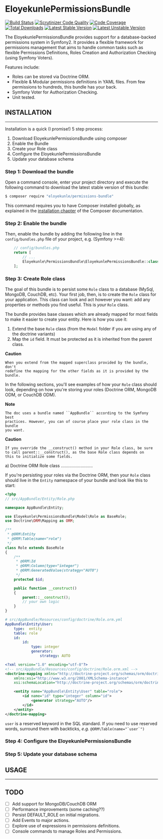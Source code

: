 EloyekunlePermissionsBundle
===========================


[![Build Status](https://travis-ci.org/eloyekunle/PermissionsBundle.svg?branch=master)](https://travis-ci.org/eloyekunle/PermissionsBundle)
[![Scrutinizer Code Quality](https://scrutinizer-ci.com/g/eloyekunle/PermissionsBundle/badges/quality-score.png?b=master)](https://scrutinizer-ci.com/g/eloyekunle/PermissionsBundle/?branch=master)
[![Code Coverage](https://scrutinizer-ci.com/g/eloyekunle/PermissionsBundle/badges/coverage.png?b=master)](https://scrutinizer-ci.com/g/eloyekunle/PermissionsBundle/?branch=master)
[![Total Downloads](https://poser.pugx.org/eloyekunle/permissions-bundle/downloads.svg)](https://packagist.org/packages/eloyekunle/permissions-bundle)
[![Latest Stable Version](https://poser.pugx.org/eloyekunle/permissions-bundle/v/stable.svg)](https://packagist.org/packages/eloyekunle/permissions-bundle)
[![Latest Unstable Version](https://poser.pugx.org/eloyekunle/permissions-bundle/v/unstable.png)](https://packagist.org/packages/eloyekunle/permissions-bundle)

The EloyekunlePermissionsBundle provides support for a database-backed permissions system in Symfony2.
It provides a flexible framework for permissions management that aims to handle common tasks such as flexible
Permissions Definitions, Roles Creation and Authorization Checking (using Symfony Voters).

Features include:

- Roles can be stored via Doctrine ORM.
- Flexible & Modular permissions definitions in YAML files. From few permissions to hundreds, this bundle has your back.
- Symfony Voter for Authorization Checking.
- Unit tested.

## INSTALLATION
---------------
Installation is a quick (I promise!) 5 step process:

1. Download EloyekunlePermissionsBundle using composer
2. Enable the Bundle
3. Create your Role class
4. Configure the EloyekunlePermissionsBundle
5. Update your database schema

### Step 1: Download the bundle

Open a command console, enter your project directory and execute the
following command to download the latest stable version of this bundle:

```bash
$ composer require "eloyekunle/permissions-bundle"
```

This command requires you to have Composer installed globally, as explained
in the [installation chapter](https://getcomposer.org/doc/00-intro.md) of the Composer documentation.

### Step 2: Enable the bundle

Then, enable the bundle by adding the following line in the ``config/bundles.php``
file of your project, e.g. (Symfony >=4):

```php
    // config/bundles.php
    return [
        // ...
        Eloyekunle\PermissionsBundle\EloyekunlePermissionsBundle::class => ['all' => true],
    ];
```

### Step 3: Create Role class

The goal of this bundle is to persist some ``Role`` class to a database (MySql,
MongoDB, CouchDB, etc). Your first job, then, is to create the ``Role`` class
for your application. This class can look and act however you want: add any
properties or methods you find useful. This is *your* ``Role`` class.

The bundle provides base classes which are already mapped for most fields
to make it easier to create your entity. Here is how you use it:

1. Extend the base ``Role`` class (from the ``Model`` folder if you are using
   any of the doctrine variants)
2. Map the ``id`` field. It must be protected as it is inherited from the parent class.

__Caution__

    When you extend from the mapped superclass provided by the bundle, don't
    redefine the mapping for the other fields as it is provided by the bundle.

In the following sections, you'll see examples of how your ``Role`` class should
look, depending on how you're storing your roles (Doctrine ORM, MongoDB ODM,
or CouchDB ODM).

__Note__

    The doc uses a bundle named ``AppBundle`` according to the Symfony best
    practices. However, you can of course place your role class in the bundle
    you want.

__Caution__

    If you override the __construct() method in your Role class, be sure
    to call parent::__construct(), as the base Role class depends on
    this to initialize some fields.

a) Doctrine ORM Role class
..........................

If you're persisting your roles via the Doctrine ORM, then your ``Role`` class
should live in the ``Entity`` namespace of your bundle and look like this to
start:

```php
<?php
// src/AppBundle/Entity/Role.php

namespace AppBundle\Entity;

use Eloyekunle\PermissionsBundle\Model\Role as BaseRole;
use Doctrine\ORM\Mapping as ORM;

/**
 * @ORM\Entity
 * @ORM\Table(name="role")
 */
class Role extends BaseRole
{
    /**
     * @ORM\Id
     * @ORM\Column(type="integer")
     * @ORM\GeneratedValue(strategy="AUTO")
     */
    protected $id;

    public function __construct()
    {
        parent::__construct();
        // your own logic
    }
}
```

```yaml
# src/AppBundle/Resources/config/doctrine/Role.orm.yml
AppBundle\Entity\User:
    type:  entity
    table: role
    id:
        id:
            type: integer
            generator:
                strategy: AUTO
```

```xml
<?xml version="1.0" encoding="utf-8"?>
<!-- src/AppBundle/Resources/config/doctrine/Role.orm.xml -->
<doctrine-mapping xmlns="http://doctrine-project.org/schemas/orm/doctrine-mapping"
    xmlns:xsi="http://www.w3.org/2001/XMLSchema-instance"
    xsi:schemaLocation="http://doctrine-project.org/schemas/orm/doctrine-mapping http://doctrine-project.org/schemas/orm/doctrine-mapping.xsd">

    <entity name="AppBundle\Entity\User" table="role">
        <id name="id" type="integer" column="id">
            <generator strategy="AUTO"/>
        </id>
    </entity>
</doctrine-mapping>
```


``user`` is a reserved keyword in the SQL standard. If you need to use reserved words, surround them with backticks, *e.g.* ``@ORM\Table(name="`user`")``

### Step 4: Configure the EloyekunlePermissionsBundle

### Step 5: Update your database schema


## USAGE
--------


TODO
----
- [ ] Add support for MongoDB/CouchDB ORM
- [ ] Performance improvements (some caching??)
- [ ] Persist DEFAULT_ROLE on initial migrations.
- [ ] Add Events to major actions.
- [ ] Explore use of expressions in permissions definitions.
- [ ] Console commands to manage Roles and Permissions.